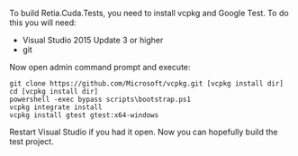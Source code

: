 To build Retia.Cuda.Tests, you need to install vcpkg and Google Test. To do this you will need:

* Visual Studio 2015 Update 3 or higher
* git

Now open admin command prompt and execute:

```
git clone https://github.com/Microsoft/vcpkg.git [vcpkg install dir]
cd [vcpkg install dir]
powershell -exec bypass scripts\bootstrap.ps1
vcpkg integrate install
vcpkg install gtest gtest:x64-windows
```

Restart Visual Studio if you had it open. Now you can hopefully build the test project.